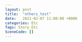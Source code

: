 ```yaml
---
layout: post
title:  "others_test"
date:   2021-02-07 11:00:00 +0000
categories: Etc
Tags: Story Etc
SceneCode: []
---
```

